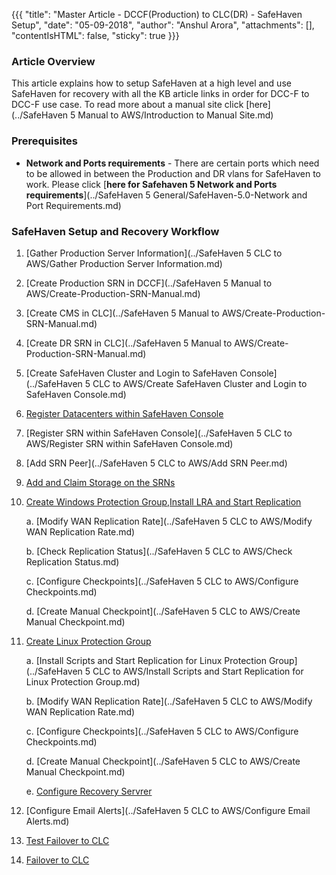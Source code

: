 {{{
  "title": "Master Article - DCCF(Production) to CLC(DR) - SafeHaven Setup",
  "date": "05-09-2018",
  "author": "Anshul Arora",
  "attachments": [],
  "contentIsHTML": false,
  "sticky": true
}}}

### Article Overview
This article explains how to setup SafeHaven at a high level and use SafeHaven for recovery with all the KB article links in order for DCC-F to DCC-F use case. To read more about a manual site click [here](../SafeHaven 5 Manual to AWS/Introduction to Manual Site.md)

### Prerequisites
* **Network and Ports requirements** - There are certain ports which need to be allowed in between the Production and DR vlans for SafeHaven to work. Please click [**here for Safehaven 5 Network and Ports requirements**](../SafeHaven 5 General/SafeHaven-5.0-Network and Port Requirements.md)

### SafeHaven Setup and Recovery Workflow

1. [Gather Production Server Information](../SafeHaven 5 CLC to AWS/Gather Production Server Information.md)

2. [Create Production SRN in DCCF](../SafeHaven 5 Manual to AWS/Create-Production-SRN-Manual.md)

3. [Create CMS in CLC](../SafeHaven 5 Manual to AWS/Create-Production-SRN-Manual.md)  
   
4. [Create DR SRN in CLC](../SafeHaven 5 Manual to AWS/Create-Production-SRN-Manual.md)

5. [Create SafeHaven Cluster and Login to SafeHaven Console](../SafeHaven 5 CLC to AWS/Create SafeHaven Cluster and Login to SafeHaven Console.md)

6. [Register Datacenters within SafeHaven Console](register-dc-dccf-clc.md)

7. [Register SRN within SafeHaven Console](../SafeHaven 5 CLC to AWS/Register SRN within SafeHaven Console.md)

8. [Add SRN Peer](../SafeHaven 5 CLC to AWS/Add SRN Peer.md)

9. [Add and Claim Storage on the SRNs](add-claim-storage-dccf-clc.md)

10. [Create Windows Protection Group,Install LRA and Start Replication](create-windows-pg-dccf-clc.md)

    a. [Modify WAN Replication Rate](../SafeHaven 5 CLC to AWS/Modify WAN Replication Rate.md)
    
    b. [Check Replication Status](../SafeHaven 5 CLC to AWS/Check Replication Status.md)
    
    c. [Configure Checkpoints](../SafeHaven 5 CLC to AWS/Configure Checkpoints.md)

    d. [Create Manual Checkpoint](../SafeHaven 5 CLC to AWS/Create Manual Checkpoint.md)

11. [Create Linux Protection Group](create-linux-dccf-clc.md)
	
    a. [Install Scripts and Start Replication for Linux Protection Group](../SafeHaven 5 CLC to AWS/Install Scripts and Start Replication for Linux Protection Group.md)
    
    b. [Modify WAN Replication Rate](../SafeHaven 5 CLC to AWS/Modify WAN Replication Rate.md)
    
    c. [Configure Checkpoints](../SafeHaven 5 CLC to AWS/Configure Checkpoints.md)

    d. [Create Manual Checkpoint](../SafeHaven 5 CLC to AWS/Create Manual Checkpoint.md) 
    
    e. [Configure Recovery Servrer]()

12.  [Configure Email Alerts](../SafeHaven 5 CLC to AWS/Configure Email Alerts.md)
    
13.  [Test Failover to CLC](test-failover-dccf-clc.md)
 
14.  [Failover to CLC](failover-dccf-clc.md)

